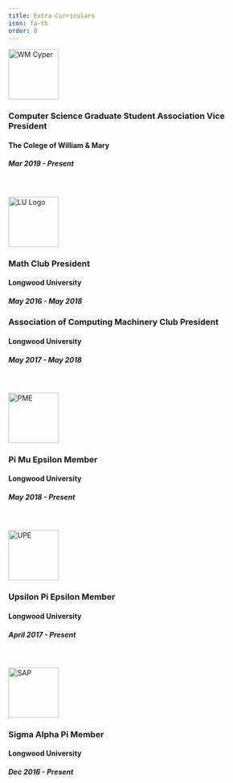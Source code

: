 ```yaml
---
title: Extra-Curriculars
icon: fa-th
order: 8
---
```


<img src="{{ 'assets/images/WM.png' | relative_url }}" width="100" alt="WM Cyper" />

### Computer Science Graduate Student Association Vice President
#### The Colege of William & Mary
##### Mar 2019 - Present
<br/><br/>
<img src="{{ 'assets/images/LU.jpg' | relative_url }}" width="100" alt="LU Logo" />

### Math Club President
#### Longwood University
##### May 2016 - May 2018

### Association of Computing Machinery Club President
#### Longwood University
##### May 2017 - May 2018
<br/><br/>
<img src="{{ 'assets/images/PME.gif' | relative_url }}" width="100" alt="PME" />

### Pi Mu Epsilon Member
#### Longwood University
##### May 2018 - Present
<br/><br/>
<img src="{{ 'assets/images/UPE.gif' | relative_url }}" width="100" alt="UPE" />

### Upsilon Pi Epsilon Member
#### Longwood University
##### April 2017 - Present
<br/><br/>
<img src="{{ 'assets/images/SAP.png' | relative_url }}" width="100" alt="SAP" />

### Sigma Alpha Pi Member
#### Longwood University
##### Dec 2016 - Present
